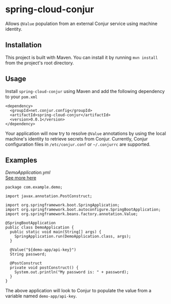 # spring-cloud-conjur
Allows `@Value` population from an external Conjur service using machine identity.
## Installation
This project is built with Maven. You can install it by running `mvn install` from the project's root directory.

## Usage
Install `spring-cloud-conjur` using Maven and add the following dependency to your `pom.xml`

```
<dependency>
  <groupId>net.conjur.config</groupId>
  <artifactId>spring-cloud-conjur</artifactId>
  <version>0.0.1</version>
</dependency>
```

Your application will now try to resolve `@Value` annotations by using the local machine's identity to retrieve secrets from Conjur. Currently, Conjur configuration files in `/etc/conjur.conf` or `~/.conjurrc` are supported.

## Examples
_DemoApplication.yml_  
[See more here](https://github.com/dsbyrne/conjur-spring-demo)

```
package com.example.demo;

import javax.annotation.PostConstruct;

import org.springframework.boot.SpringApplication;
import org.springframework.boot.autoconfigure.SpringBootApplication;
import org.springframework.beans.factory.annotation.Value;

@SpringBootApplication
public class DemoApplication {
  public static void main(String[] args) {
    SpringApplication.run(DemoApplication.class, args);
  }

  @Value("${demo-app/api-key}")
  String password;

  @PostConstruct
  private void postConstruct() {
    System.out.println("My password is: " + password);
  }
}

```

The above application will look to Conjur to populate the value from a variable named `demo-app/api-key`.